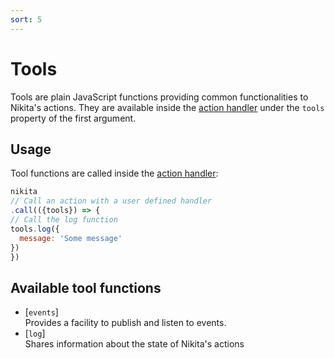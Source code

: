 ```yaml
---
sort: 5
---
```


# Tools

Tools are plain JavaScript functions providing common functionalities to Nikita's actions. They are available inside the [action handler](/current/action/handler) under the `tools` property of the first argument.

## Usage

Tool functions are called inside the [action handler](/current/action/handler): 

```js
nikita
// Call an action with a user defined handler
.call(({tools}) => {
// Call the log function
tools.log({
  message: 'Some message'
})
})
```

## Available tool functions

* [`events`]   
  Provides a facility to publish and listen to events.
* [`log`]   
  Shares information about the state of Nikita's actions
